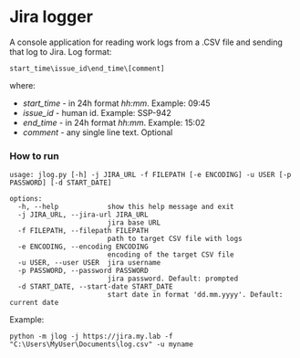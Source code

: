 # Jira logger
A console application for reading work logs from a .CSV file
and sending that log to Jira. Log format:

```
start_time\issue_id\end_time\[comment]
```

where:

- *start_time* - in 24h format *hh:mm*. Example: 09:45
- *issue_id* - human id. Example: SSP-942
- *end_time* - in 24h format *hh:mm*. Example: 15:02
- *comment* - any single line text. Optional

### How to run

```
usage: jlog.py [-h] -j JIRA_URL -f FILEPATH [-e ENCODING] -u USER [-p PASSWORD] [-d START_DATE]

options:
  -h, --help            show this help message and exit
  -j JIRA_URL, --jira-url JIRA_URL
                        jira base URL
  -f FILEPATH, --filepath FILEPATH
                        path to target CSV file with logs
  -e ENCODING, --encoding ENCODING
                        encoding of the target CSV file
  -u USER, --user USER  jira username
  -p PASSWORD, --password PASSWORD
                        jira password. Default: prompted
  -d START_DATE, --start-date START_DATE
                        start date in format 'dd.mm.yyyy'. Default: current date
```

Example:

```commandline
python -m jlog -j https://jira.my.lab -f "C:\Users\MyUser\Documents\log.csv" -u myname
```

